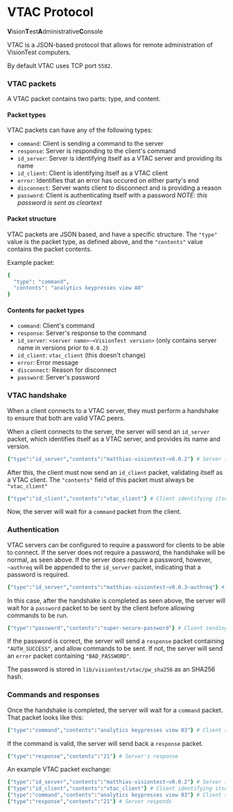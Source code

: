 # VTAC Protocol
**V**ision**T**est**A**dministrative**C**onsole

VTAC is a JSON-based protocol that allows for remote administration of VisionTest computers.

By default VTAC uses TCP port `5582`.

### VTAC packets

A VTAC packet contains two parts: type, and content.

#### Packet types
VTAC packets can have any of the following types:
* `command`: Client is sending a command to the server
* `response`: Server is responding to the client's command
* `id_server`: Server is identifying itself as a VTAC server and providing its name
* `id_client`: Client is identifying itself as a VTAC client
* `error`: Identifies that an error has occured on either party's end
* `disconnect`: Server wants client to disconnect and is providing a reason
* `password`: Client is authenticating itself with a password *NOTE: this password is sent as cleartext*

#### Packet structure
VTAC packets are JSON based, and have a specific structure.
The `"type"` value is the packet type, as defined above, and the `"contents"` value contains the packet contents.

Example packet:
```rb
{
  "type": "command",
  "contents": "analytics keypresses view A0"
}
```

#### Contents for packet types
* `command`: Client's command
* `response`: Server's response to the command
* `id_server`: `<server name>~<VisionTest version>` (only contains server name in versions prior to `0.0.2`)
* `id_client`: `vtac_client` (this doesn't change)
* `error`: Error message
* `disconnect`: Reason for disconnect
* `password`: Server's password

### VTAC handshake
When a client connects to a VTAC server, they must perform a handshake to ensure that both are valid VTAC peers.

When a client connects to the server, the server will send an `id_server` packet, which identifies itself as a VTAC server, and provides its name and version.
```rb
{"type":"id_server","contents":"matthias-visiontest~v0.0.2"} # Server identifying itself
```

After this, the client must now send an `id_client` packet, validating itself as a VTAC client. The `"contents"` field of this packet must always be `"vtac_client"`
```rb
{"type":"id_client","contents":"vtac_client"} # Client identifying itself
```

Now, the server will wait for a `command` packet from the client.

### Authentication
VTAC servers can be configured to require a password for clients to be able to connect.
If the server does not require a password, the handshake will be normal, as seen above.
If the server does require a password, however, `~authreq` will be appended to the `id_server` packet, indicating that a password is required.
```rb
{"type":"id_server","contents":"matthias-visiontest~v0.0.3~authreq"} # Server identifying itself and requiring authentication
```

In this case, after the handshake is completed as seen above, the server will wait for a `password` packet to be sent by the client before allowing commands to be run.
```rb
{"type":"password","contents":"super-secure-password"} # Client sending a password
```

If the password is correct, the server will send a `response` packet containing `"AUTH_SUCCESS"`, and allow commands to be sent. If not, the server will send an `error` packet containing `"BAD_PASSWORD"`.

The password is stored in `lib/visiontest/vtac/pw_sha256` as an SHA256 hash.

### Commands and responses
Once the handshake is completed, the server will wait for a `command` packet. That packet looks like this:
```rb
{"type":"command","contents":"analytics keypresses view 03"} # Client sending "analytics keypresses view 03" command
```

If the command is valid, the server will send back a `response` packet.
```rb
{"type":"response","contents":"21"} # Server's response
```


An example VTAC packet exchange:

```rb
{"type":"id_server","contents":"matthias-visiontest~v0.0.2"} # Server identifying itself
{"type":"id_client","contents":"vtac_client"} # Client identifying itself
{"type":"command","contents":"analytics keypresses view 03"} # Client sends command
{"type":"response","contents":"21"} # Server responds
```
